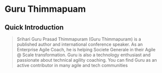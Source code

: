 # Guru Thimmapuam 

## Quick Introduction
> Srihari Guru Prasad Thimmapuram (Guru Thimmapuram) is a published author and international conference speaker. As an Enterprise Agile Coach, he is helping Societe Generale in their Agile @ Scale transformation. Guru is also a technology enthusiast and passionate about technical agility coaching. You can find Guru as an active contributor in many agile and tech communities

